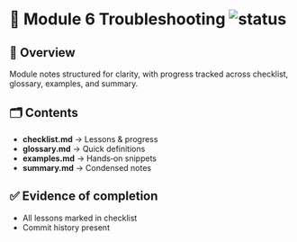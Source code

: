 # 📘 Module 6 Troubleshooting  ![status](https://img.shields.io/badge/status-Completed-brightgreen)

## 📖 Overview
Module notes structured for clarity, with progress tracked across checklist, glossary, examples, and summary.

## 🗂 Contents
- **checklist.md** → Lessons & progress
- **glossary.md** → Quick definitions
- **examples.md** → Hands‑on snippets
- **summary.md** → Condensed notes

## ✅ Evidence of completion
- All lessons marked in checklist
- Commit history present
